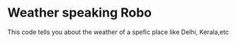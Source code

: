 # Weather speaking Robo
This code tells you about the weather of a spefic place like Delhi, Kerala,etc

